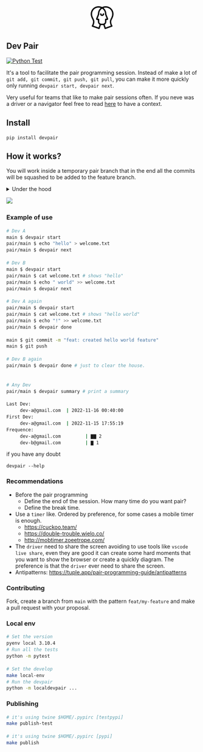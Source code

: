 <div align="center">
    <img src="./logo.png" width="60px">
</div>

## Dev Pair

[![Python Test](https://github.com/raphaelkieling/pair/actions/workflows/push.yml/badge.svg)](https://github.com/raphaelkieling/pair/actions/workflows/push.yml)

It's a tool to facilitate the pair programming session. Instead of make a lot of `git add, git commit, git push, git pull`, you can make it more quickly only running `devpair start, devpair next`.

Very useful for teams that like to make pair sessions often. If you neve was a driver or a navigator feel free to read [here](https://martinfowler.com/articles/on-pair-programming.html) to have a context.

## Install

```
pip install devpair
```

## How it works?

You will work inside a temporary pair branch that in the end all the commits will be squashed to be added to the feature branch.

<details>
    <summary>Under the hood</summary>
  
Under the hood the `devpair start` will take your current branch and create a copy with the same name but with the prefix `pair` 

After make your code changes the `devpair next` will add, commit and push your code using an internal commit message. This step will be more easier to understand checking the [example step by step](#example-of-use)

In the end, we have the `devpair done` that will add, commit, push and delete the branch. Don't worry we will make a squash commit of everything that you did for the current branch.

</details>

[![](https://mermaid.ink/img/pako:eNqNkMEKwjAMhl9l5Dzx3rPgA3jtJbb_1uLajpgiMvbu1oOgDGE5fSTfn0AWcsWDDI1Rz8JzsLlr5UpKUbd8Fc4udBmPwwDWKtjlzxzluDv0wwHuVqpuTybIiH-bP6nEMX_rG5N6apOm-faD5d2zpAEJlkxDj4HrpJZsXpvKVcvlmR0ZlYqe6uxZcYo8CicyA093rC_K-3GZ?type=png)](https://mermaid.live/edit#pako:eNqNkMEKwjAMhl9l5Dzx3rPgA3jtJbb_1uLajpgiMvbu1oOgDGE5fSTfn0AWcsWDDI1Rz8JzsLlr5UpKUbd8Fc4udBmPwwDWKtjlzxzluDv0wwHuVqpuTybIiH-bP6nEMX_rG5N6apOm-faD5d2zpAEJlkxDj4HrpJZsXpvKVcvlmR0ZlYqe6uxZcYo8CicyA093rC_K-3GZ)

### Example of use

```bash
# Dev A
main $ devpair start
pair/main $ echo "hello" > welcome.txt
pair/main $ devpair next

# Dev B
main $ devpair start
pair/main $ cat welcome.txt # shows "hello"
pair/main $ echo " world" >> welcome.txt
pair/main $ devpair next

# Dev A again
pair/main $ devpair start
pair/main $ cat welcome.txt # shows "hello world"
pair/main $ echo "!" >> welcome.txt
pair/main $ devpair done

main $ git commit -m "feat: created hello world feature"
main $ git push

# Dev B again
pair/main $ devpair done # just to clear the house. 


# Any Dev
pair/main $ devpair summary # print a summary

Last Dev: 
     dev-a@gmail.com  | 2022-11-16 00:40:00
First Dev: 
     dev-a@gmail.com  | 2022-11-15 17:55:19
Frequence: 
     dev-a@gmail.com         | ▇▇ 2
     dev-b@gmail.com         | ▇ 1
```

if you have any doubt

```
devpair --help
```

### Recommendations

- Before the pair programming
    - Define the end of the session. How many time do you want pair?
    - Define the break time.
- Use a `timer` like. Ordered by preference, for some cases a mobile timer is enough.
    - https://cuckoo.team/
    - https://double-trouble.wielo.co/
    - http://mobtimer.zoeetrope.com/
- The `driver` need to share the screen avoiding to use tools like `vscode live share`, even they are good it can create some hard moments that you want to show the browser or create a quickly diagram. The preference is that the `driver` ever need to share the screen.
- Antipatterns: https://tuple.app/pair-programming-guide/antipatterns


### Contributing

Fork, create a branch from `main` with the pattern `feat/my-feature` and make a pull request with your proposal.

### Local env

```sh
# Set the version
pyenv local 3.10.4
# Run all the tests
python -m pytest

# Set the develop
make local-env
# Run the devpair
python -m localdevpair ...
```

### Publishing

```sh
# it's using twine $HOME/.pypirc [testpypi]
make publish-test

# it's using twine $HOME/.pypirc [pypi]
make publish
```
